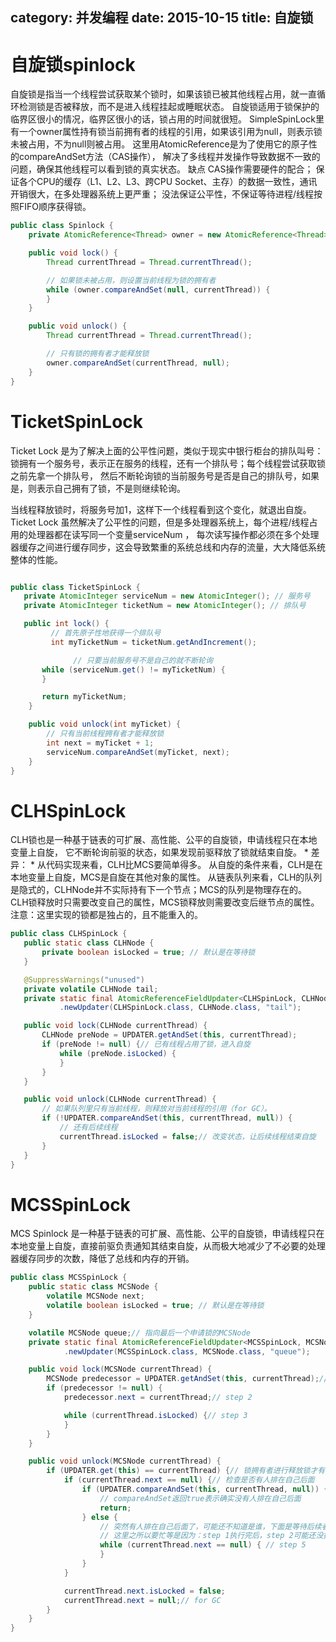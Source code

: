 category: 并发编程
date: 2015-10-15
title: 自旋锁
---
# 自旋锁spinlock
自旋锁是指当一个线程尝试获取某个锁时，如果该锁已被其他线程占用，就一直循环检测锁是否被释放，而不是进入线程挂起或睡眠状态。
自旋锁适用于锁保护的临界区很小的情况，临界区很小的话，锁占用的时间就很短。
SimpleSpinLock里有一个owner属性持有锁当前拥有者的线程的引用，如果该引用为null，则表示锁未被占用，不为null则被占用。
这里用AtomicReference是为了使用它的原子性的compareAndSet方法（CAS操作），
解决了多线程并发操作导致数据不一致的问题，确保其他线程可以看到锁的真实状态。
缺点
CAS操作需要硬件的配合；
保证各个CPU的缓存（L1、L2、L3、跨CPU Socket、主存）的数据一致性，通讯开销很大，在多处理器系统上更严重；
没法保证公平性，不保证等待进程/线程按照FIFO顺序获得锁。

```java
public class Spinlock {
	private AtomicReference<Thread> owner = new AtomicReference<Thread>();

	public void lock() {
		Thread currentThread = Thread.currentThread();

		// 如果锁未被占用，则设置当前线程为锁的拥有者
		while (owner.compareAndSet(null, currentThread)) {
		}
	}

	public void unlock() {
		Thread currentThread = Thread.currentThread();

		// 只有锁的拥有者才能释放锁
		owner.compareAndSet(currentThread, null);
	}
}
```


# TicketSpinLock

Ticket Lock 是为了解决上面的公平性问题，类似于现实中银行柜台的排队叫号：
锁拥有一个服务号，表示正在服务的线程，还有一个排队号；每个线程尝试获取锁之前先拿一个排队号，
然后不断轮询锁的当前服务号是否是自己的排队号，如果是，则表示自己拥有了锁，不是则继续轮询。

当线程释放锁时，将服务号加1，这样下一个线程看到这个变化，就退出自旋。
Ticket Lock 虽然解决了公平性的问题，但是多处理器系统上，每个进程/线程占用的处理器都在读写同一个变量serviceNum ，
每次读写操作都必须在多个处理器缓存之间进行缓存同步，这会导致繁重的系统总线和内存的流量，大大降低系统整体的性能。

```java

public class TicketSpinLock {
   private AtomicInteger serviceNum = new AtomicInteger(); // 服务号
   private AtomicInteger ticketNum = new AtomicInteger(); // 排队号

   public int lock() {
         // 首先原子性地获得一个排队号
         int myTicketNum = ticketNum.getAndIncrement();

              // 只要当前服务号不是自己的就不断轮询
       while (serviceNum.get() != myTicketNum) {
       }

       return myTicketNum;
    }

    public void unlock(int myTicket) {
        // 只有当前线程拥有者才能释放锁
        int next = myTicket + 1;
        serviceNum.compareAndSet(myTicket, next);
    }
}
```
# CLHSpinLock

CLH锁也是一种基于链表的可扩展、高性能、公平的自旋锁，申请线程只在本地变量上自旋，
它不断轮询前驱的状态，如果发现前驱释放了锁就结束自旋。
 *
差异：
 *
 从代码实现来看，CLH比MCS要简单得多。
 从自旋的条件来看，CLH是在本地变量上自旋，MCS是自旋在其他对象的属性。
 从链表队列来看，CLH的队列是隐式的，CLHNode并不实际持有下一个节点；MCS的队列是物理存在的。
 CLH锁释放时只需要改变自己的属性，MCS锁释放则需要改变后继节点的属性。
 注意：这里实现的锁都是独占的，且不能重入的。

 ```java
 public class CLHSpinLock {
	public static class CLHNode {
		private boolean isLocked = true; // 默认是在等待锁
	}

	@SuppressWarnings("unused")
	private volatile CLHNode tail;
	private static final AtomicReferenceFieldUpdater<CLHSpinLock, CLHNode> UPDATER = AtomicReferenceFieldUpdater
			.newUpdater(CLHSpinLock.class, CLHNode.class, "tail");

	public void lock(CLHNode currentThread) {
		CLHNode preNode = UPDATER.getAndSet(this, currentThread);
		if (preNode != null) {// 已有线程占用了锁，进入自旋
			while (preNode.isLocked) {
			}
		}
	}

	public void unlock(CLHNode currentThread) {
		// 如果队列里只有当前线程，则释放对当前线程的引用（for GC）。
		if (!UPDATER.compareAndSet(this, currentThread, null)) {
			// 还有后续线程
			currentThread.isLocked = false;// 改变状态，让后续线程结束自旋
		}
	}
}
```
# MCSSpinLock

MCS Spinlock 是一种基于链表的可扩展、高性能、公平的自旋锁，申请线程只在本地变量上自旋，直接前驱负责通知其结束自旋，从而极大地减少了不必要的处理器缓存同步的次数，降低了总线和内存的开销。

```java
public class MCSSpinLock {
	public static class MCSNode {
		volatile MCSNode next;
		volatile boolean isLocked = true; // 默认是在等待锁
	}

	volatile MCSNode queue;// 指向最后一个申请锁的MCSNode
	private static final AtomicReferenceFieldUpdater<MCSSpinLock, MCSNode> UPDATER = AtomicReferenceFieldUpdater
			.newUpdater(MCSSpinLock.class, MCSNode.class, "queue");

	public void lock(MCSNode currentThread) {
		MCSNode predecessor = UPDATER.getAndSet(this, currentThread);// step 1
		if (predecessor != null) {
			predecessor.next = currentThread;// step 2

			while (currentThread.isLocked) {// step 3
			}
		}
	}

	public void unlock(MCSNode currentThread) {
		if (UPDATER.get(this) == currentThread) {// 锁拥有者进行释放锁才有意义
			if (currentThread.next == null) {// 检查是否有人排在自己后面
				if (UPDATER.compareAndSet(this, currentThread, null)) {// step 4
					// compareAndSet返回true表示确实没有人排在自己后面
					return;
				} else {
					// 突然有人排在自己后面了，可能还不知道是谁，下面是等待后续者
					// 这里之所以要忙等是因为：step 1执行完后，step 2可能还没执行完
					while (currentThread.next == null) { // step 5
					}
				}
			}

			currentThread.next.isLocked = false;
			currentThread.next = null;// for GC
		}
	}
}

```

